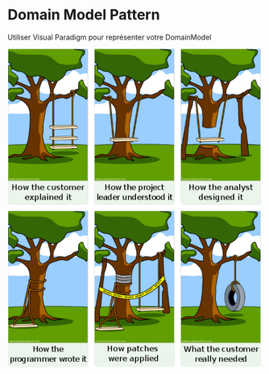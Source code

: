 # Domain Model Pattern

Utiliser Visual Paradigm pour représenter votre DomainModel

![alt tag](./WTH.png)
